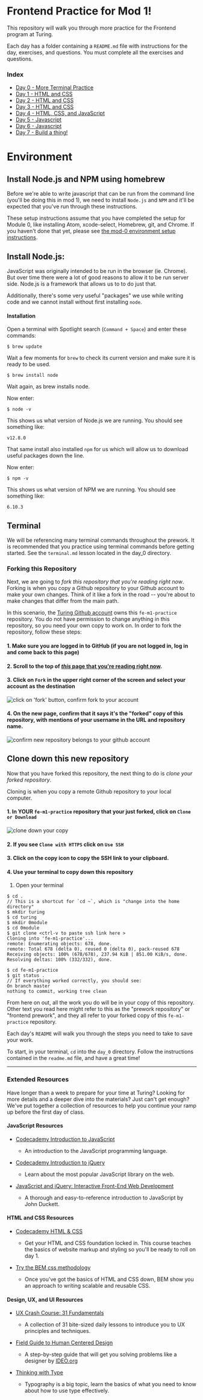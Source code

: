 # Frontend Practice for Mod 1!

This repository will walk you through more practice for the Frontend program at Turing.

Each day has a folder containing a `README.md` file with instructions for the day, exercises, and questions. You must complete all the exercises and questions.

### Index

* [Day 0 - More Terminal Practice](day_0)
* [Day 1 - HTML and CSS](day_1)
* [Day 2 - HTML and CSS](day_2)
* [Day 3 - HTML and CSS](day_3)
* [Day 4 - HTML, CSS, and JavaScript](day_4)
* [Day 5 - Javascript](day_5)
* [Day 6 - Javascript](day_6)
* [Day 7 - Build a thing!](day_7)


# Environment

## Install Node.js and NPM using homebrew

Before we're able to write javascript that can be run from the command line (you'll be doing this in mod 1), we need to install `Node.js` and `NPM` and it'll be expected that you've run through these instructions.

These setup instructions assume that you have completed the setup for Module 0, like installing Atom, xcode-select, Homebrew, git, and Chrome. If you haven't done that yet, please see [the mod-0 environment setup instructions](http://mod0.turing.io/setup-instructions).

## Install Node.js:
JavaScript was originally intended to be run in the browser (ie. Chrome). But over time there were a lot of good reasons to allow it to be run server side. Node.js is a framework that allows us to to do just that.

Additionally, there's some very useful "packages" we use while writing code and we cannot install without first installing `node`.

#### Installation

Open a terminal with Spotlight search (`Command + Space`) and enter these commands:

```
$ brew update
```
Wait a few moments for `brew` to check its current version and make sure it is ready to be used.

```
$ brew install node
```
Wait again, as brew installs node.


Now enter:

```
$ node -v
```

This shows us what version of Node.js we are running. You should see something like:

```
v12.8.0
```

That same install also installed `npm` for us which will allow us to download useful packages down the line.

Now enter:

```
$ npm -v
```

This shows us what version of NPM we are running. You should see something like:

```
6.10.3
```

## Terminal

We will be referencing many terminal commands throughout the prework. It is recommended that you practice using terminal commands before getting started. See the `terminal.md` lesson located in the day_0 directory.

### Forking this Repository

Next, we are going to *fork this repository that you're reading right now*. Forking is when you copy a Github repository to your Github account to make your own changes. Think of it like a fork in the road -- you're about to make changes that differ from the main path.

In this scenario, the [Turing Github account](https://github.com/turingschool) owns this `fe-m1-practice` repository. You do not have permission to change anything in this repository, so you need your own copy to work on. In order to fork the repository, follow these steps:

####  1. Make sure you are logged in to GitHub (if you are not logged in, log in and come back to this page)

####  2. Scroll to the top of [*this* page that you're reading right now](https://github.com/turingschool-examples/fe-m1-practice).

####  3. Click on `Fork` in the upper right corner of the screen and select your account as the destination

![click on 'fork' button, confirm fork to your account](/images/fork_01.jpg)

####  4. On the new page, confirm that it says it's the "forked" copy of this repository, with mentions of your username in the URL and repository name.

![confirm new repository belongs to _your_ github account](/images/fork_02.jpg)

## Clone down this new repository

Now that you have forked this repository, the next thing to do is *clone your forked repository*.

Cloning is when you copy a remote Github repository to your local computer.

#### 1. In YOUR `fe-m1-practice` repository that your just forked, click on `Clone or Download`

![clone down your copy](/images/fork_03.jpg)


#### 2. If you see `Clone with HTTPS` click on `Use SSH`

#### 3. Click on the copy icon to copy the SSH link to your clipboard.

#### 4. Use your terminal to copy down this repository


1. Open your terminal

```
$ cd .
// This is a shortcut for `cd ~`, which is "change into the home directory"
$ mkdir turing
$ cd turing
$ mkdir 0module
$ cd 0module
$ git clone <ctrl-v to paste ssh link here >
Cloning into 'fe-m1-practice'...
remote: Enumerating objects: 678, done.
remote: Total 678 (delta 0), reused 0 (delta 0), pack-reused 678
Receiving objects: 100% (678/678), 237.94 KiB | 851.00 KiB/s, done.
Resolving deltas: 100% (332/332), done.

$ cd fe-m1-practice
$ git status .
// If everything worked correctly, you should see:
On branch master
nothing to commit, working tree clean
```

From here on out, all the work you do will be in your copy of this repository. Other text you read here might refer to this as the "prework repository" or "frontend prework", and they all refer to your forked copy of this `fe-m1-practice` repository.

Each day's `README` will walk you through the steps you need to take to save your work.

To start, in your terminal, `cd` into the `day_0` directory. Follow the instructions contained in the `readme.md` file, and have a great time!

----------------------------------

### Extended Resources

Have longer than a week to prepare for your time at Turing? Looking for more details and a deeper dive into the materials? Just can't get enough? We've put together a collection of resources to help you continue your ramp up before the first day of class.

#### JavaScript Resources

* [Codecademy Introduction to JavaScript](https://www.codecademy.com/learn/javascript)
  * An introduction to the JavaScript programming language.

* [Codecademy Introduction to jQuery](https://www.codecademy.com/learn/learn-jquery)
  * Learn about the most popular JavaScript library on the web.

* [JavaScript and jQuery: Interactive Front-End Web Development](http://www.amazon.com/JavaScript-JQuery-Interactive-Front-End-Development/dp/1118531647/ref=la_B001IR3Q7I_1_3?s=books&ie=UTF8&qid=1457549440&sr=1-3)
  * A thorough and easy-to-reference introduction to JavaScript by John Duckett.

#### HTML and CSS Resources

* [Codecademy HTML & CSS](https://www.codecademy.com/learn/web)
  * Get your HTML and CSS foundation locked in. This course teaches the basics of website markup and styling so you'll be ready to roll on day 1.

* [Try the BEM css methodology](http://getbem.com/introduction/)
  * Once you've got the basics of HTML and CSS down, BEM show you an approach to writing scalable and reusable CSS.

#### Design, UX, and UI Resources

* [UX Crash Course: 31 Fundamentals](http://thehipperelement.com/post/75476711614/ux-crash-course-31-fundamentals)
  * A collection of 31 bite-sized daily lessons to introduce you to UX principles and techniques.

* [Field Guide to Human Centered Design](http://www.designkit.org/resources/1)
  * A step-by-step guide that will get you solving problems like a designer by [IDEO.org](https://www.ideo.org/)

* [Thinking with Type](http://www.thinkingwithtype.com/)
  * Typography is a big topic, learn the basics of what you need to know about how to use type effectively.
